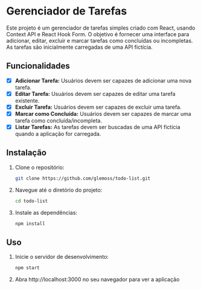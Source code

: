 # Gerenciador de Tarefas

Este projeto é um gerenciador de tarefas simples criado com React, usando Context API e React Hook Form. O objetivo é fornecer uma interface para adicionar, editar, excluir e marcar tarefas como concluídas ou incompletas. As tarefas são inicialmente carregadas de uma API fictícia.

## Funcionalidades

- [x] **Adicionar Tarefa:** Usuários devem ser capazes de adicionar uma nova tarefa.
- [x] **Editar Tarefa:** Usuários devem ser capazes de editar uma tarefa existente.
- [x] **Excluir Tarefa:** Usuários devem ser capazes de excluir uma tarefa.
- [x] **Marcar como Concluída:** Usuários devem ser capazes de marcar uma tarefa como concluída/incompleta.
- [x] **Listar Tarefas:** As tarefas devem ser buscadas de uma API fictícia quando a aplicação for carregada.

## Instalação

1. Clone o repositório:
   ```bash
   git clone https://github.com/glemoss/todo-list.git

2. Navegue até o diretório do projeto:
   ```bash
   cd todo-list

3. Instale as dependências:
   ```bash
   npm install


## Uso

1. Inicie o servidor de desenvolvimento:
   ```bash
   npm start

2. Abra http://localhost:3000 no seu navegador para ver a aplicação